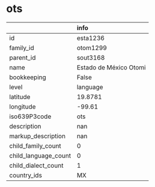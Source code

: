 # ots
|                      | info                   |
|:---------------------|:-----------------------|
| id                   | esta1236               |
| family_id            | otom1299               |
| parent_id            | sout3168               |
| name                 | Estado de México Otomi |
| bookkeeping          | False                  |
| level                | language               |
| latitude             | 19.8781                |
| longitude            | -99.61                 |
| iso639P3code         | ots                    |
| description          | nan                    |
| markup_description   | nan                    |
| child_family_count   | 0                      |
| child_language_count | 0                      |
| child_dialect_count  | 1                      |
| country_ids          | MX                     |